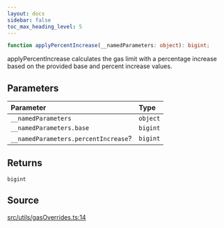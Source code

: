 ```yaml
---
layout: docs
sidebar: false
toc_max_heading_level: 5
---
```


```ts
function applyPercentIncrease(__namedParameters: object): bigint;
```

applyPercentIncrease calculates the gas limit with a percentage increase
based on the provided base and percent increase values.

## Parameters

| Parameter                            | Type     |
| :----------------------------------- | :------- |
| `__namedParameters`                  | `object` |
| `__namedParameters.base`             | `bigint` |
| `__namedParameters.percentIncrease`? | `bigint` |

## Returns

`bigint`

## Source

[src/utils/gasOverrides.ts:14](https://github.com/OffchainLabs/arbitrum-orbit-sdk/blob/9d5595a042e42f7d6b9af10a84816c98ea30f330/src/utils/gasOverrides.ts#L14)
